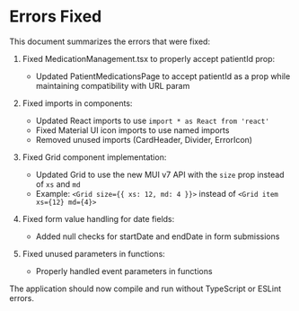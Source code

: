 # Errors Fixed

This document summarizes the errors that were fixed:

1. Fixed MedicationManagement.tsx to properly accept patientId prop:

   - Updated PatientMedicationsPage to accept patientId as a prop while maintaining compatibility with URL param

2. Fixed imports in components:

   - Updated React imports to use `import * as React from 'react'`
   - Fixed Material UI icon imports to use named imports
   - Removed unused imports (CardHeader, Divider, ErrorIcon)

3. Fixed Grid component implementation:

   - Updated Grid to use the new MUI v7 API with the `size` prop instead of `xs` and `md`
   - Example: `<Grid size={{ xs: 12, md: 4 }}>` instead of `<Grid item xs={12} md={4}>`

4. Fixed form value handling for date fields:

   - Added null checks for startDate and endDate in form submissions

5. Fixed unused parameters in functions:
   - Properly handled event parameters in functions

The application should now compile and run without TypeScript or ESLint errors.
